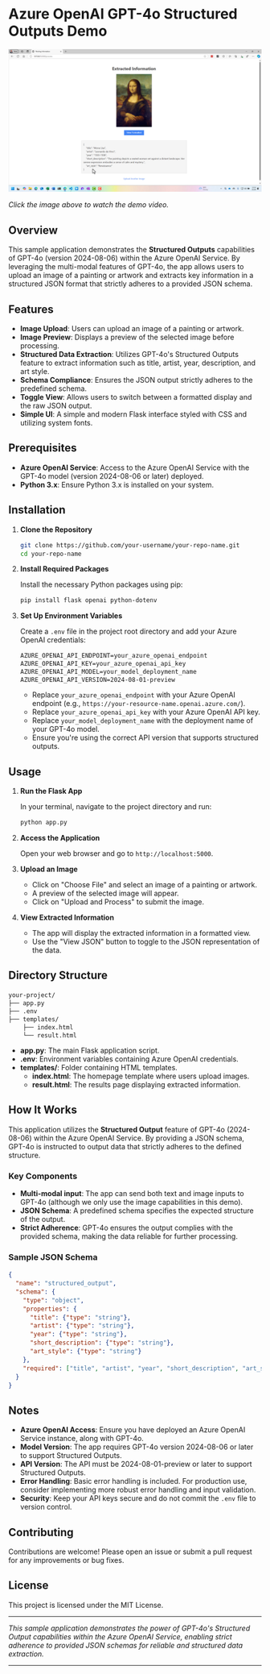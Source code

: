 # Azure OpenAI GPT-4o Structured Outputs Demo

[![Watch the demo video](./video/StructuredOutputsThumbnail.png)](https://www.youtube.com/watch?v=hjItbqEOO-4)

*Click the image above to watch the demo video.*

## Overview

This sample application demonstrates the **Structured Outputs** capabilities of GPT-4o (version 2024-08-06) within the Azure OpenAI Service. By leveraging the multi-modal features of GPT-4o, the app allows users to upload an image of a painting or artwork and extracts key information in a structured JSON format that strictly adheres to a provided JSON schema.

## Features

- **Image Upload**: Users can upload an image of a painting or artwork.
- **Image Preview**: Displays a preview of the selected image before processing.
- **Structured Data Extraction**: Utilizes GPT-4o's Structured Outputs feature to extract information such as title, artist, year, description, and art style.
- **Schema Compliance**: Ensures the JSON output strictly adheres to the predefined schema.
- **Toggle View**: Allows users to switch between a formatted display and the raw JSON output.
- **Simple UI**: A simple and modern Flask interface styled with CSS and utilizing system fonts.

## Prerequisites

- **Azure OpenAI Service**: Access to the Azure OpenAI Service with the GPT-4o model (version 2024-08-06 or later) deployed.
- **Python 3.x**: Ensure Python 3.x is installed on your system.

## Installation

1. **Clone the Repository**

   ```bash
   git clone https://github.com/your-username/your-repo-name.git
   cd your-repo-name
   ```

2. **Install Required Packages**

   Install the necessary Python packages using pip:

   ```bash
   pip install flask openai python-dotenv
   ```

3. **Set Up Environment Variables**

   Create a `.env` file in the project root directory and add your Azure OpenAI credentials:

   ```env
   AZURE_OPENAI_API_ENDPOINT=your_azure_openai_endpoint
   AZURE_OPENAI_API_KEY=your_azure_openai_api_key
   AZURE_OPENAI_API_MODEL=your_model_deployment_name
   AZURE_OPENAI_API_VERSION=2024-08-01-preview
   ```

   - Replace `your_azure_openai_endpoint` with your Azure OpenAI endpoint (e.g., `https://your-resource-name.openai.azure.com/`).
   - Replace `your_azure_openai_api_key` with your Azure OpenAI API key.
   - Replace `your_model_deployment_name` with the deployment name of your GPT-4o model.
   - Ensure you're using the correct API version that supports structured outputs.

## Usage

1. **Run the Flask App**

   In your terminal, navigate to the project directory and run:

   ```bash
   python app.py
   ```

2. **Access the Application**

   Open your web browser and go to `http://localhost:5000`.

3. **Upload an Image**

   - Click on "Choose File" and select an image of a painting or artwork.
   - A preview of the selected image will appear.
   - Click on "Upload and Process" to submit the image.

4. **View Extracted Information**

   - The app will display the extracted information in a formatted view.
   - Use the "View JSON" button to toggle to the JSON representation of the data.

## Directory Structure

```
your-project/
├── app.py
├── .env
├── templates/
    ├── index.html
    └── result.html
```

- **app.py**: The main Flask application script.
- **.env**: Environment variables containing Azure OpenAI credentials.
- **templates/**: Folder containing HTML templates.
  - **index.html**: The homepage template where users upload images.
  - **result.html**: The results page displaying extracted information.

## How It Works

This application utilizes the **Structured Output** feature of GPT-4o (2024-08-06) within the Azure OpenAI Service. By providing a JSON schema, GPT-4o is instructed to output data that strictly adheres to the defined structure.

### Key Components

- **Multi-modal input**: The app can send both text and image inputs to GPT-4o (although we only use the image capabilities in this demo).
- **JSON Schema**: A predefined schema specifies the expected structure of the output.
- **Strict Adherence**: GPT-4o ensures the output complies with the provided schema, making the data reliable for further processing.

### Sample JSON Schema

```json
{
  "name": "structured_output",
  "schema": {
    "type": "object",
    "properties": {
      "title": {"type": "string"},
      "artist": {"type": "string"},
      "year": {"type": "string"},
      "short_description": {"type": "string"},
      "art_style": {"type": "string"}
    },
    "required": ["title", "artist", "year", "short_description", "art_style"]
  }
}
```

## Notes

- **Azure OpenAI Access**: Ensure you have deployed an Azure OpenAI Service instance, along with GPT-4o.
- **Model Version**: The app requires GPT-4o version 2024-08-06 or later to support Structured Outputs.
- **API Version**: The API must be 2024-08-01-preview or later to support Structured Outputs.
- **Error Handling**: Basic error handling is included. For production use, consider implementing more robust error handling and input validation.
- **Security**: Keep your API keys secure and do not commit the `.env` file to version control.

## Contributing

Contributions are welcome! Please open an issue or submit a pull request for any improvements or bug fixes.

## License

This project is licensed under the MIT License.

---

*This sample application demonstrates the power of GPT-4o's Structured Output capabilities within the Azure OpenAI Service, enabling strict adherence to provided JSON schemas for reliable and structured data extraction.*

---
